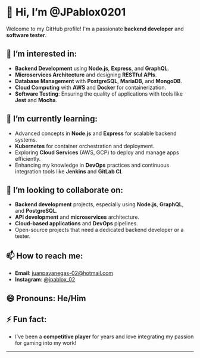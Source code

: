 # 👋 Hi, I’m @JPablox0201

Welcome to my GitHub profile! I'm a passionate **backend developer** and **software tester**.

## 👀 I’m interested in:
- **Backend Development** using **Node.js**, **Express**, and **GraphQL**.
- **Microservices Architecture** and designing **RESTful APIs**.
- **Database Management** with **PostgreSQL**, **MariaDB**, and **MongoDB**.
- **Cloud Computing** with **AWS** and **Docker** for containerization.
- **Software Testing**: Ensuring the quality of applications with tools like **Jest** and **Mocha**.

## 🌱 I’m currently learning:
- Advanced concepts in **Node.js** and **Express** for scalable backend systems.
- **Kubernetes** for container orchestration and deployment.
- Exploring **Cloud Services** (AWS, GCP) to deploy and manage apps efficiently.
- Enhancing my knowledge in **DevOps** practices and continuous integration tools like **Jenkins** and **GitLab CI**.

## 💞️ I’m looking to collaborate on:
- **Backend development** projects, especially using **Node.js**, **GraphQL**, and **PostgreSQL**.
- **API development** and **microservices** architecture.
- **Cloud-based applications** and **DevOps** pipelines.
- Open-source projects that need a dedicated backend developer or a tester.

## 📫 How to reach me:
- **Email**: juanpavanegas-02@hotmail.com
- **Instagram**: [@jpablox_02](https://www.instagram.com/jpablox_02/)

## 😄 Pronouns: He/Him

## ⚡ Fun fact:
- I’ve been a **competitive player** for years and love integrating my passion for gaming into my work!

---

<!---
JPablox0201/JPablox0201 is a ✨ special ✨ repository because its `README.md` (this file) appears on your GitHub profile.
You can click the Preview link to take a look at your changes.
--->


